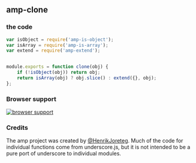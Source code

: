 ## amp-clone


### the code

```javascript
var isObject = require('amp-is-object');
var isArray = require('amp-is-array');
var extend = require('amp-extend');


module.exports = function clone(obj) {
    if (!isObject(obj)) return obj;
    return isArray(obj) ? obj.slice() : extend({}, obj);
};
```

### Browser support

[![browser support](https://ci.testling.com/henrikjoreteg/amp-clone.png)](https://ci.testling.com/ampersandjs/amp-clone)

### Credits

The amp project was created by [@HenrikJoreteg](http://twitter.com/henrikjoreteg). Much of the code for individual functions come from underscore.js, but it is not intended to be a pure port of underscore to individual modules.